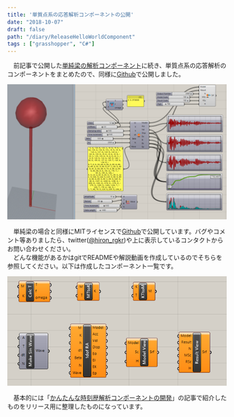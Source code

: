 ```yaml
---
title: '単質点系の応答解析コンポーネントの公開'
date: "2018-10-07"
draft: false
path: "/diary/ReleaseHelloWorldComponent"
tags : ["grasshopper", "C#"]
---
```


　前記事で公開した[単純梁の解析コンポーネント](https://rgkr-memo.blogspot.com/2018/07/blog-post.html)に続き、単質点系の応答解析のコンポーネントをまとめたので、同様に[Github](https://github.com/hiro-n-rgkr/1dofResponseAnalysis/releases)で公開しました。  

[![](https://github.com/hiro-n-rgkr/1dofResponseAnalysis/blob/master/1dofResponseAnalysis/images/howtouse.PNG?raw=true)](https://github.com/hiro-n-rgkr/1dofResponseAnalysis/blob/master/1dofResponseAnalysis/images/howtouse.PNG?raw=true)

  
  
　単純梁の場合と同様にMITライセンスで[Github](https://github.com/hiro-n-rgkr/1dofResponseAnalysis/releases)で公開しています。バグやコメント等ありましたら、twitter([@hiron\_rgkr](https://twitter.com/hiron_rgkr?lang=ja))や上に表示しているコンタクトからお問い合わせください。  
　どんな機能があるかはgitでREADMEや解説動画を作成しているのでそちらを参照してください。以下は作成したコンポーネント一覧です。  
  

[![](https://github.com/hiro-n-rgkr/1dofResponseAnalysis/blob/master/1dofResponseAnalysis/images/ComponentAppearance.PNG?raw=true)](https://github.com/hiro-n-rgkr/1dofResponseAnalysis/blob/master/1dofResponseAnalysis/images/ComponentAppearance.PNG?raw=true)

  
　基本的には「[かんたんな時刻歴解析コンポーネントの開発](https://rgkr-memo.blogspot.com/2017/07/CS-MakeNewmarkBetaComponent.html)」の記事で紹介したものをリリース用に整理したものになっています。
